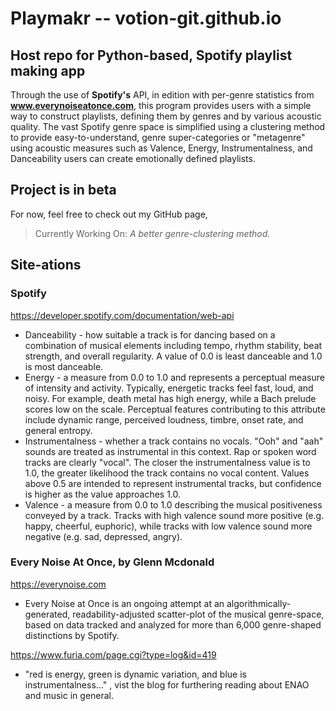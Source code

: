 # Playmakr -- votion-git.github.io
## Host repo for Python-based, Spotify playlist making app

Through the use of **Spotify's** API, in edition with per-genre statistics from **www.everynoiseatonce.com**, this program provides users with a simple way to construct playlists, defining them by genres and by various acoustic quality. The vast Spotify genre space is simplified using a clustering method to provide easy-to-understand, genre super-categories or "metagenre" using acoustic measures such as Valence, Energy, Instrumentalness, and Danceability users can create emotionally defined playlists.

## Project is in beta
For now, feel free to check out my GitHub page,
> Currently Working On: *A better genre-clustering method.*

## Site-ations
### Spotify
https://developer.spotify.com/documentation/web-api
+ Danceability 	- how suitable a track is for dancing based on a combination of musical elements including tempo, rhythm stability, beat strength, and overall regularity. A value of 0.0 is least danceable and 1.0 is most danceable.
+ Energy		- a measure from 0.0 to 1.0 and represents a perceptual measure of intensity and activity. Typically, energetic tracks feel fast, loud, and noisy. For example, death metal has high energy, while a Bach prelude scores low on the scale. Perceptual features contributing to this attribute include dynamic range, perceived loudness, timbre, onset rate, and general entropy.
+ Instrumentalness - whether a track contains no vocals. "Ooh" and "aah" sounds are treated as instrumental in this context. Rap or spoken word tracks are clearly "vocal". The closer the instrumentalness value is to 1.0, the greater likelihood the track contains no vocal content. Values above 0.5 are intended to represent instrumental tracks, but confidence is higher as the value approaches 1.0.
+ Valence - a measure from 0.0 to 1.0 describing the musical positiveness conveyed by a track. Tracks with high valence sound more positive (e.g. happy, cheerful, euphoric), while tracks with low valence sound more negative (e.g. sad, depressed, angry).

### Every Noise At Once, by Glenn Mcdonald
https://everynoise.com
+ Every Noise at Once is an ongoing attempt at an algorithmically-generated, readability-adjusted scatter-plot of the musical genre-space, based on data tracked and analyzed for more than 6,000 genre-shaped distinctions by Spotify. 

https://www.furia.com/page.cgi?type=log&id=419
+ "red is energy, green is dynamic variation, and blue is instrumentalness..." , vist the blog for furthering reading about ENAO and music in general.
